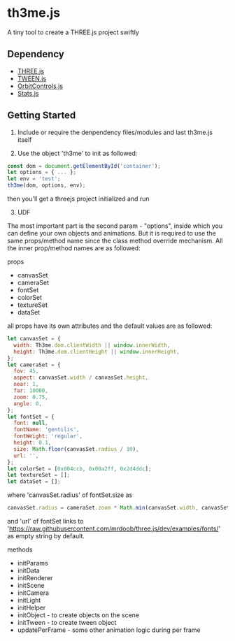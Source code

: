 # th3me.js
A tiny tool to create a THREE.js project swiftly

## Dependency
* [THREE.js](three)
* [TWEEN.js](tween)
* [OrbitControls.js](orbit)
* [Stats.js](stats)

## Getting Started
1. Include or require the denpendency files/modules and last th3me.js itself

2. Use the object 'th3me' to init as followed:
```javascript
const dom = document.getElementById('container');
let options = { ... };
let env = 'test';
th3me(dom, options, env);
```
then you'll get a threejs project initialized and run

3. UDF

The most important part is the second param - "options", inside which you can define your own objects and animations. But it is required to use the same props/method name since the class method override mechanism. All the inner prop/method names are as followed:

props
* canvasSet
* cameraSet
* fontSet
* colorSet
* textureSet
* dataSet

all props have its own attributes and the default values are as followed:
```javascript
let canvasSet = {
  width: Th3me.dom.clientWidth || window.innerWidth,
  height: Th3me.dom.clientHeight || window.innerHeight,
};
let cameraSet = {
  fov: 45,
  aspect: canvasSet.width / canvasSet.height,
  near: 1,
  far: 10000,
  zoom: 0.75,
  angle: 0,
};
let fontSet = {
  font: null,
  fontName: 'gentilis',
  fontWeight: 'regular',
  height: 0.1,
  size: Math.floor(canvasSet.radius / 10),
  url: '',
};
let colorSet = [0x004ccb, 0x00a2ff, 0x2d4ddc];
let textureSet = [];
let dataSet = [];
```
where 'canvasSet.radius' of fontSet.size as
```javascript
canvasSet.radius = cameraSet.zoom * Math.min(canvasSet.width, canvasSet.height) / 2;
```
and 'url' of fontSet links to 'https://raw.githubusercontent.com/mrdoob/three.js/dev/examples/fonts/' as empty string by default.

methods
* initParams
* initData
* initRenderer
* initScene
* initCamera
* initLight
* initHelper
* initObject - to create objects on the scene
* initTween - to create tween object
* updatePerFrame - some other animation logic during per frame



[three]: https://cdnjs.cloudflare.com/ajax/libs/three.js/84/three.min.js
[tween]: https://cdnjs.cloudflare.com/ajax/libs/tween.js/16.6.0/Tween.min.js
[orbit]:https://threejs.org/examples/js/controls/OrbitControls.js
[stats]: https://threejs.org/examples/js/libs/stats.min.js